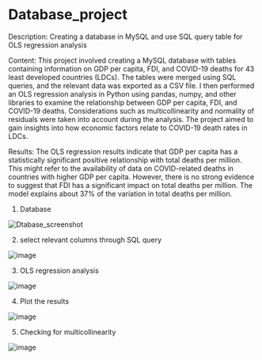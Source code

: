 # Database_project

Description: Creating a database in MySQL and use SQL query table for OLS regression analysis

Content: This project involved creating a MySQL database with tables containing information on GDP per capita, FDI, and COVID-19 deaths for 43 least developed countries (LDCs). The tables were merged using SQL queries, and the relevant data was exported as a CSV file. I then performed an OLS regression analysis in Python using pandas, numpy, and other libraries to examine the relationship between GDP per capita, FDI, and COVID-19 deaths. Considerations such as multicollinearity and normality of residuals were taken into account during the analysis. The project aimed to gain insights into how economic factors relate to COVID-19 death rates in LDCs.

Results: The OLS regression results indicate that GDP per capita has a statistically significant positive relationship with total deaths per million. This might refer to the availability of data on COVID-related deaths in countries with higher GDP per capita. However, there is no strong evidence to suggest that FDI has a significant impact on total deaths per million. The model explains about 37% of the variation in total deaths per million. 

1. Database

![Dtabase_screenshot](https://github.com/sche-best/Database_project/assets/129445811/97bb5db7-b7b7-4904-8b9a-e4dc0a55ea2c)

2. select relevant columns through SQL query

![image](https://github.com/sche-best/Database_project/assets/129445811/fcf1a51f-5fc4-4194-9fda-8be670acc14c)

3. OLS regression analysis
 
![image](https://github.com/sche-best/Database_project/assets/129445811/e453509e-da48-4920-8d2c-9eae9ba00ffd)

4. Plot the results

![image](https://github.com/sche-best/Database_project/assets/129445811/76973dcb-661b-49a8-a392-980a488223a6)

5. Checking for multicollinearity
    
![image](https://github.com/sche-best/Database_project/assets/129445811/5487b860-a60b-4693-8c75-e3944c8bfff2)



